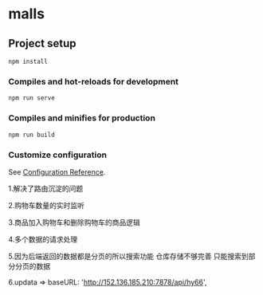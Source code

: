 # malls

## Project setup
```
npm install
```

### Compiles and hot-reloads for development
```
npm run serve
```

### Compiles and minifies for production
```
npm run build
```

### Customize configuration
See [Configuration Reference](https://cli.vuejs.org/config/).

1.解决了路由沉淀的问题

2.购物车数量的实时监听

3.商品加入购物车和删除购物车的商品逻辑

4.多个数据的请求处理

5.因为后端返回的数据都是分页的所以搜索功能 仓库存储不够完善 只能搜索到部分分页的数据

6.updata =>   baseURL: 'http://152.136.185.210:7878/api/hy66',
